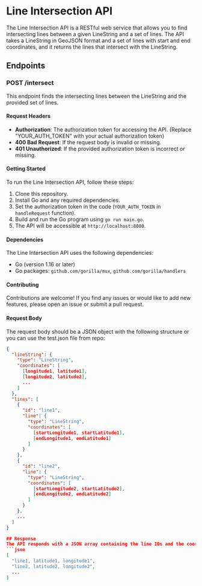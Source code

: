 # Line Intersection API

The Line Intersection API is a RESTful web service that allows you to find intersecting lines between a given LineString and a set of lines. The API takes a LineString in GeoJSON format and a set of lines with start and end coordinates, and it returns the lines that intersect with the LineString.

## Endpoints

### POST /intersect

This endpoint finds the intersecting lines between the LineString and the provided set of lines.

#### Request Headers

- **Authorization**: The authorization token for accessing the API. (Replace "YOUR_AUTH_TOKEN" with your actual authorization token)
- **400 Bad Request**: If the request body is invalid or missing.
- **401 Unauthorized**: If the provided authorization token is incorrect or missing.

#### Getting Started

To run the Line Intersection API, follow these steps:

1. Clone this repository.
2. Install Go and any required dependencies.
3. Set the authorization token in the code (`YOUR_AUTH_TOKEN` in `handleRequest` function).
4. Build and run the Go program using `go run main.go`.
5. The API will be accessible at `http://localhost:8080`.

#### Dependencies

The Line Intersection API uses the following dependencies:

- Go (version 1.16 or later)
- Go packages: `github.com/gorilla/mux`, `github.com/gorilla/handlers`

#### Contributing

Contributions are welcome! If you find any issues or would like to add new features, please open an issue or submit a pull request.



#### Request Body

The request body should be a JSON object with the following structure or you can use the test.json file from repo:

```json
{
  "lineString": {
    "type": "LineString",
    "coordinates": [
      [longitude1, latitude1],
      [longitude2, latitude2],
      ...
    ]
  },
  "lines": [
    {
      "id": "line1",
      "line": {
        "type": "LineString",
        "coordinates": [
          [startLongitude1, startLatitude1],
          [endLongitude1, endLatitude1]
        ]
      }
    },
    {
      "id": "line2",
      "line": {
        "type": "LineString",
        "coordinates": [
          [startLongitude2, startLatitude2],
          [endLongitude2, endLatitude2]
        ]
      }
    },
    ...
  ]
}

## Response
The API responds with a JSON array containing the line IDs and the coordinates where each line intersects with the LineString:
```json
[
  "line1, latitude1, longitude1",
  "line2, latitude2, longitude2",
  ...
]
